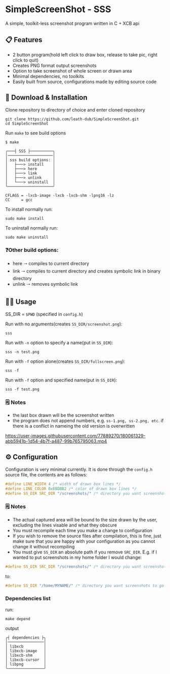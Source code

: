 # SimpleScreenShot - SSS

A simple, toolkit-less screenshot program written in C + XCB api

## 📋 Features

+ 2 button program(hold left click to draw box, release to take pic, right click to quit)
+ Creates PNG format output screenshots
+ Option to take screenshot of whole screen or drawn area
+ Minimal dependencies, no toolkits
+ Easily built from source, configurations made by editing source code

## 🚀 Download & Installation

Clone repository to directory of choice and enter cloned repository
```shell
git clone https://github.com/leath-dub/SimpleScreenShot.git
cd SimpleScreenShot
```
Run ``make`` to see build options
```shell
$ make

╭───┤ SSS ├──────────╮
│────────────────────│
│ sss build options: │
│   ├───> install    │
│   ├───> here       │
│   ├───> link       │
│   ├───> unlink     │
│   └───> uninstall  │
╰────────────────────╯

CFLAGS = -lxcb-image -lxcb -lxcb-shm -lpng16 -lz
CC     = gcc

```
To install normally run:
```shell
sudo make install
```
To uninstall normally run:
```shell
sudo make uninstall
```
### ❓Other build options:

+ here 🠒 compiles to current directory
+ link 🠒 compiles to current directory and creates symbolic link in binary directory
+ unlink 🠒 removes symbolic link

## 🏃‍♂️ Usage

SS_DIR = ``$PWD`` (specified in ``config.h``)

Run with no arguments(creates ``SS_DIR/screenshot.png``):
```shell
sss
```
Run with `-n` option to specify a name(put in ``SS_DIR``):
```shell
sss -n test.png
```
Run with `-f` option alone(creates ``SS_DIR/fullscreen.png``):
```shell
sss -f
```
Run with `-f` option and specified name(put in ``SS_DIR``):
```shell
sss -f test.png
```

### 🗒️ Notes

+ the last box drawn will be the screenshot written
+ the program does not append numbers, e.g. ``ss-1.png, ss-2.png, etc``.
if there is a conflict in nameing the old version is overwritten

https://user-images.githubusercontent.com/77889270/180061329-abb5941b-1d54-4b7f-a487-99b765795063.mp4

## ⚙️ Configuration

Configuration is very minimal currently. It is done through the ``config.h``
source file, the contents are as follows:
```c
#define LINE_WIDTH 4 /* width of drawn box lines */
#define LINE_COLOR 0xEBDBB2 /* color of drawn box lines */
#define SS_DIR SRC_DIR "/screenshots/" /* directory you want screenshots to go in */
```

### 🗒️ Notes

+ The actual captured area will be bound to the size drawn by the user, excluding
the lines visable and what they obscure
+ You must recompile each time you make a change to configuration
+ If you wish to remove the source files after compilation, this is fine,
just make sure that you are happy with your configuration as you cannot change
it without recompiling
+ You must give ``SS_DIR`` an absolute path if you remove ``SRC_DIR``. E.g.
if I wanted to put screenshots in my home folder I would change:
```c
#define SS_DIR SRC_DIR "/screenshots/" /* directory you want screenshots to go in */
```
to:
```c
#define SS_DIR "/home/MYNAME/" /* directory you want screenshots to go in */
```

### Dependencies list

run:
```shell
make depend
```
output
```shell
╭┤ dependencies ├╮
│────────────────│
│ libxcb         │
│ libxcb-image   │
│ libxcb-shm     │
│ libxcb-cursor  │
│ libpng         │
╰────────────────╯
```

